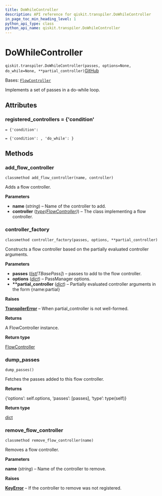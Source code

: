 ```yaml
---
title: DoWhileController
description: API reference for qiskit.transpiler.DoWhileController
in_page_toc_min_heading_level: 1
python_api_type: class
python_api_name: qiskit.transpiler.DoWhileController
---
```


# DoWhileController

<span id="qiskit.transpiler.DoWhileController" />

`qiskit.transpiler.DoWhileController(passes, options=None, do_while=None, **partial_controller)`[GitHub](https://github.com/qiskit/qiskit/tree/stable/0.25/qiskit/transpiler/runningpassmanager.py "view source code")

Bases: [`FlowController`](qiskit.transpiler.FlowController "qiskit.transpiler.runningpassmanager.FlowController")

Implements a set of passes in a do-while loop.

## Attributes

<span id="qiskit.transpiler.DoWhileController.registered_controllers" />

### registered\_controllers = \{'condition'

`= {'condition':`

`= {'condition': , 'do_while': }`

## Methods

### add\_flow\_controller

<span id="qiskit.transpiler.DoWhileController.add_flow_controller" />

`classmethod add_flow_controller(name, controller)`

Adds a flow controller.

**Parameters**

*   **name** (*string*) – Name of the controller to add.
*   **controller** ([*type*](https://docs.python.org/3/library/functions.html#type "(in Python v3.12)")*(*[*FlowController*](qiskit.transpiler.FlowController "qiskit.transpiler.FlowController")*)*) – The class implementing a flow controller.

### controller\_factory

<span id="qiskit.transpiler.DoWhileController.controller_factory" />

`classmethod controller_factory(passes, options, **partial_controller)`

Constructs a flow controller based on the partially evaluated controller arguments.

**Parameters**

*   **passes** ([*list*](https://docs.python.org/3/library/stdtypes.html#list "(in Python v3.12)")*\[TBasePass]*) – passes to add to the flow controller.
*   **options** ([*dict*](https://docs.python.org/3/library/stdtypes.html#dict "(in Python v3.12)")) – PassManager options.
*   **\*\*partial\_controller** ([*dict*](https://docs.python.org/3/library/stdtypes.html#dict "(in Python v3.12)")) – Partially evaluated controller arguments in the form \{name:partial}

**Raises**

[**TranspilerError**](transpiler#qiskit.transpiler.TranspilerError "qiskit.transpiler.TranspilerError") – When partial\_controller is not well-formed.

**Returns**

A FlowController instance.

**Return type**

[FlowController](qiskit.transpiler.FlowController "qiskit.transpiler.FlowController")

### dump\_passes

<span id="qiskit.transpiler.DoWhileController.dump_passes" />

`dump_passes()`

Fetches the passes added to this flow controller.

**Returns**

\{‘options’: self.options, ‘passes’: \[passes], ‘type’: type(self)}

**Return type**

[dict](https://docs.python.org/3/library/stdtypes.html#dict "(in Python v3.12)")

### remove\_flow\_controller

<span id="qiskit.transpiler.DoWhileController.remove_flow_controller" />

`classmethod remove_flow_controller(name)`

Removes a flow controller.

**Parameters**

**name** (*string*) – Name of the controller to remove.

**Raises**

[**KeyError**](https://docs.python.org/3/library/exceptions.html#KeyError "(in Python v3.12)") – If the controller to remove was not registered.

